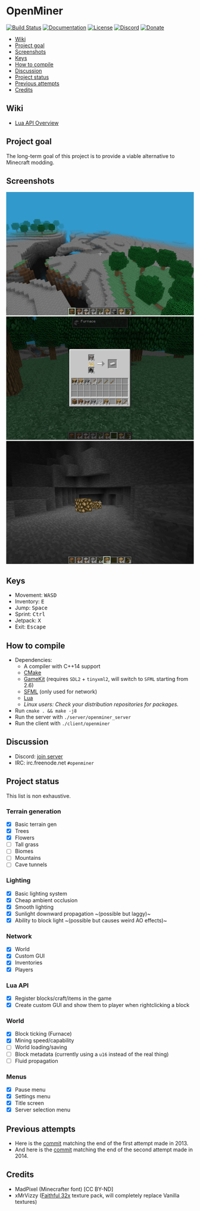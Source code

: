 # OpenMiner

[![Build Status](https://travis-ci.com/Unarelith/OpenMiner.svg?branch=master)](https://travis-ci.com/Unarelith/OpenMiner)
[![Documentation](https://codedocs.xyz/Quent42340/OpenMiner.svg)](https://codedocs.xyz/Quent42340/OpenMiner/)
[![License](https://img.shields.io/badge/license-LGPLv2.1%2B-blue.svg)](https://www.gnu.org/licenses/old-licenses/lgpl-2.1.en.html)
[![Discord](https://img.shields.io/discord/527527086756200458.svg?style=popout)](https://discord.gg/eN8k8wt)
[![Donate](https://img.shields.io/badge/donate-paypal-brightgreen.svg)](https://www.paypal.com/cgi-bin/webscr?cmd=_s-xclick&hosted_button_id=66DH462V7TA6N&source=url)

- [Wiki](#wiki)
- [Project goal](#project-goal)
- [Screenshots](#screenshots)
- [Keys](#keys)
- [How to compile](#how-to-compile)
- [Discussion](#discussion)
- [Project status](#project-status)
- [Previous attempts](#previous-attempts)
- [Credits](#credits)

## Wiki

- [Lua API Overview](https://github.com/Unarelith/OpenMiner/wiki/Lua-API-Overview)

## Project goal

The long-term goal of this project is to provide a viable alternative to Minecraft modding.

## Screenshots

![](screenshot1.png?raw=true)
![](screenshot2.png?raw=true)
![](screenshot3.png?raw=true)

## Keys

- Movement: <kbd>W</kbd><kbd>A</kbd><kbd>S</kbd><kbd>D</kbd>
- Inventory: <kbd>E</kbd>
- Jump: <kbd>Space</kbd>
- Sprint: <kbd>Ctrl</kbd>
- Jetpack: <kbd>X</kbd>
- Exit: <kbd>Escape</kbd>

## How to compile

- Dependencies:
    - A compiler with C++14 support
    - [CMake](http://www.cmake.org/download/)
    - [GameKit](http://github.com/Unarelith/GameKit) (requires `SDL2` + `tinyxml2`, will switch to `SFML` starting from 2.6)
    - [SFML](https://www.sfml-dev.org/) (only used for network)
    - [Lua](http://www.lua.org)
    - _Linux users: Check your distribution repositories for packages._
- Run `cmake . && make -j8`
- Run the server with `./server/openminer_server`
- Run the client with `./client/openminer`

## Discussion

- Discord: [join server](https://discord.gg/eN8k8wt)
- IRC: irc.freenode.net `#openminer`

## Project status

This list is non exhaustive.

### Terrain generation

- [x] Basic terrain gen
- [x] Trees
- [x] Flowers
- [ ] Tall grass
- [ ] Biomes
- [ ] Mountains
- [ ] Cave tunnels

### Lighting

- [x] Basic lighting system
- [x] Cheap ambient occlusion
- [x] Smooth lighting
- [x] Sunlight downward propagation ~(possible but laggy)~
- [x] Ability to block light ~(possible but causes weird AO effects)~

### Network

- [x] World
- [x] Custom GUI
- [x] Inventories
- [x] Players

### Lua API

- [x] Register blocks/craft/items in the game
- [x] Create custom GUI and show them to player when rightclicking a block

### World

- [x] Block ticking (Furnace)
- [x] Mining speed/capability
- [ ] World loading/saving
- [ ] Block metadata (currently using a `u16` instead of the real thing)
- [ ] Fluid propagation

### Menus

- [x] Pause menu
- [x] Settings menu
- [x] Title screen
- [x] Server selection menu

## Previous attempts

- Here is the [commit](https://github.com/Unarelith/OpenMiner/tree/8eba845421efff6ce941f8550ff79e6364970fd5) matching the end of the first attempt made in 2013.
- And here is the [commit](https://github.com/Unarelith/OpenMiner/tree/58c23a7e66404dab94e51998a179dc370c89ea06) matching the end of the second attempt made in 2014.

## Credits

- MadPixel (Minecrafter font) [CC BY-ND]
- xMrVizzy ([Faithful 32x](https://www.curseforge.com/minecraft/texture-packs/faithful-32x) texture pack, will completely replace Vanilla textures)

